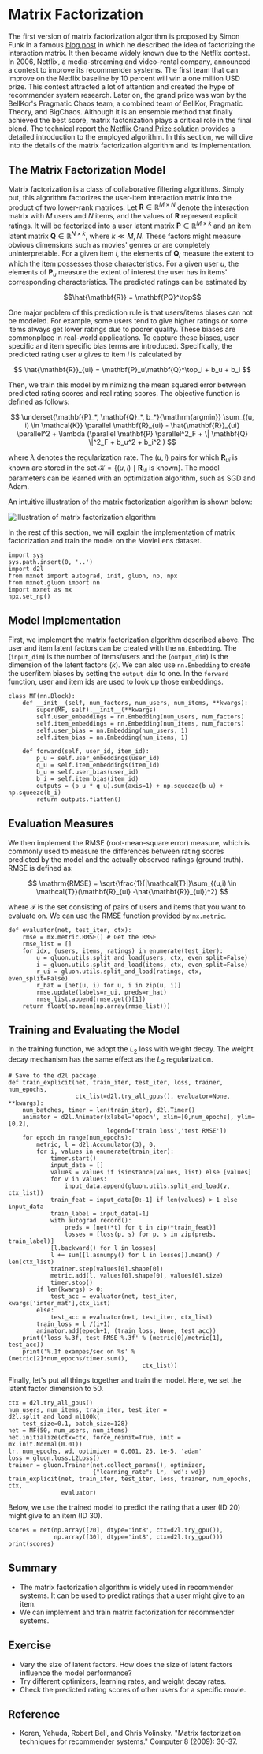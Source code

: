 # Matrix Factorization

The first version of matrix factorization algorithm is proposed by Simon Funk in a famous [blog
post](https://sifter.org/~simon/journal/20061211.html) in which he described the idea of factorizing the interaction matrix. It then became widely known due to the Netflix contest. In 2006, Netflix, a media-streaming and video-rental company, announced a contest to improve its recommender systems.  The first team that can improve on the Netflix baseline by 10 percent will win a one million USD prize.  This contest attracted
a lot of attention and created the hype of recommender system research. Later on, the grand prize was won by the BellKor's Pragmatic Chaos team, a combined team of BellKor, Pragmatic Theory, and BigChaos. Although it is an ensemble method that finally achieved the best score, matrix factorization plays a critical role in the final blend. The technical report [the Netflix Grand Prize solution](https://www.netflixprize.com/assets/GrandPrize2009_BPC_BigChaos.pdf) provides a detailed introduction to the  employed algorithm. In this section, we will dive into the details of the matrix factorization algorithm and its implementation.


## The Matrix Factorization Model

Matrix factorization is a class of collaborative filtering algorithms. Simply put, this algorithm factorizes the user-item interaction matrix into the product of two lower-rank matrices.  Let $\mathbf{R}  \in \mathbb{R}^{M \times N}$ denote the interaction matrix with $M$ users and $N$ items, and the values of $\mathbf{R}$ represent explicit ratings. It will be factorized into a user latent matrix $\mathbf{P} \in \mathbb{R}^{M \times k}$ and an item latent matrix $\mathbf{Q} \in \mathbb{R}^{N \times k}$, where $k \ll M, N$.  These factors might measure obvious dimensions such as movies' genres or are completely uninterpretable.  For a given item $i$, the elements of $\mathbf{Q}_i$ measure the extent to which the item possesses those characteristics. For a given user $u$, the elements of $\mathbf{P}_u$ measure the extent of interest the user has in items' corresponding characteristics.  The predicted ratings can be estimated by 

$$\hat{\mathbf{R}} = \mathbf{PQ}^\top$$

One major problem of this prediction rule is that users/items biases can not be modeled. For example, some users tend to give higher ratings or some items always get lower ratings due to poorer quality. These biases are commonplace in real-world applications. To capture these biases, user specific and item specific bias terms are introduced. Specifically, the predicted rating user $u$ gives to item $i$ is calculated by

$$
\hat{\mathbf{R}}_{ui} = \mathbf{P}_u\mathbf{Q}^\top_i + b_u + b_i
$$

Then, we train this model by minimizing the mean squared error between predicted rating scores and real rating scores.  The objective function is defined as follows:

$$
\underset{\mathbf{P}_*, \mathbf{Q}_*, b_*}{\mathrm{argmin}} \sum_{(u, i) \in \mathcal{K}} \parallel \mathbf{R}_{ui} -
\hat{\mathbf{R}}_{ui} \parallel^2 + \lambda (\parallel \mathbf{P} \parallel^2_F + \| \mathbf{Q}
\|^2_F + b_u^2 + b_i^2 )
$$

where $\lambda$ denotes the regularization rate. The $(u, i)$ pairs for which $\mathbf{R}_{ui}$ is known are stored in the set
$\mathcal{K}=\{(u, i) \mid \mathbf{R}_{ui} \text{ is known}\}$. The model parameters can be learned with an optimization algorithm, such as SGD and Adam.

An intuitive illustration of the matrix factorization algorithm is shown below:

![Illustration of matrix factorization algorithm](../img/rec-mf.svg)

In the rest of this section, we will explain the implementation of matrix factorization and train the model on the MovieLens dataset.

```{.python .input  n=1}
import sys
sys.path.insert(0, '..')
import d2l
from mxnet import autograd, init, gluon, np, npx
from mxnet.gluon import nn
import mxnet as mx
npx.set_np()
```

## Model Implementation

First, we implement the matrix factorization algorithm described above. The user and item latent factors can be created with the `nn.Embedding`. The (`input_dim`) is the number of items/users and the (`output_dim`) is the dimension of the latent factors ($k$).  We can also use `nn.Embedding` to create the user/item biases by setting the `output_dim` to one. In the `forward` function, user and item ids are used to look up those embeddings.

```{.python .input  n=2}
class MF(nn.Block):
    def __init__(self, num_factors, num_users, num_items, **kwargs):
        super(MF, self).__init__(**kwargs)
        self.user_embeddings = nn.Embedding(num_users, num_factors)
        self.item_embeddings = nn.Embedding(num_items, num_factors)
        self.user_bias = nn.Embedding(num_users, 1)
        self.item_bias = nn.Embedding(num_items, 1)

    def forward(self, user_id, item_id):
        p_u = self.user_embeddings(user_id)
        q_u = self.item_embeddings(item_id)
        b_u = self.user_bias(user_id)
        b_i = self.item_bias(item_id)
        outputs = (p_u * q_u).sum(axis=1) + np.squeeze(b_u) + np.squeeze(b_i)
        return outputs.flatten()
```

## Evaluation Measures

We then implement the RMSE (root-mean-square error) measure, which is commonly used to measure the differences between rating scores predicted by the model and the actually observed ratings (ground truth). RMSE is defined as: 

$$
\mathrm{RMSE} = \sqrt{\frac{1}{|\mathcal{T}|}\sum_{(u,i) \in \mathcal{T}}(\mathbf{R}_{ui} -\hat{\mathbf{R}}_{ui})^2}
$$

where $\mathcal{T}$ is the set consisting of pairs of users and items that you want to evaluate on. We can use the RMSE function provided by `mx.metric`.

```{.python .input  n=3}
def evaluator(net, test_iter, ctx):
    rmse = mx.metric.RMSE() # Get the RMSE
    rmse_list = []
    for idx, (users, items, ratings) in enumerate(test_iter):
        u = gluon.utils.split_and_load(users, ctx, even_split=False)
        i = gluon.utils.split_and_load(items, ctx, even_split=False)
        r_ui = gluon.utils.split_and_load(ratings, ctx, even_split=False)
        r_hat = [net(u, i) for u, i in zip(u, i)]
        rmse.update(labels=r_ui, preds=r_hat)
        rmse_list.append(rmse.get()[1])
    return float(np.mean(np.array(rmse_list)))
```

## Training and Evaluating the Model


In the training function, we adopt the $L_2$ loss with weight decay. The weight decay mechanism has the same effect as the $L_2$ regularization.

```{.python .input  n=4}
# Save to the d2l package.
def train_explicit(net, train_iter, test_iter, loss, trainer, num_epochs, 
                   ctx_list=d2l.try_all_gpus(), evaluator=None, **kwargs):
    num_batches, timer = len(train_iter), d2l.Timer()
    animator = d2l.Animator(xlabel='epoch', xlim=[0,num_epochs], ylim=[0,2],
                            legend=['train loss','test RMSE'])
    for epoch in range(num_epochs):
        metric, l = d2l.Accumulator(3), 0.
        for i, values in enumerate(train_iter):
            timer.start()
            input_data = []
            values = values if isinstance(values, list) else [values]
            for v in values:
                input_data.append(gluon.utils.split_and_load(v, ctx_list))
            train_feat = input_data[0:-1] if len(values) > 1 else input_data
            train_label = input_data[-1]
            with autograd.record():
                preds = [net(*t) for t in zip(*train_feat)]
                losses = [loss(p, s) for p, s in zip(preds, train_label)]
            [l.backward() for l in losses]
            l += sum([l.asnumpy() for l in losses]).mean() / len(ctx_list)
            trainer.step(values[0].shape[0])
            metric.add(l, values[0].shape[0], values[0].size)
            timer.stop()
        if len(kwargs) > 0:
            test_acc = evaluator(net, test_iter, kwargs['inter_mat'],ctx_list)
        else:
            test_acc = evaluator(net, test_iter, ctx_list)
        train_loss = l /(i+1)
        animator.add(epoch+1, (train_loss, None, test_acc))
    print('loss %.3f, test RMSE %.3f' % (metric[0]/metric[1], test_acc))
    print('%.1f exampes/sec on %s' % (metric[2]*num_epochs/timer.sum(), 
                                      ctx_list))
```

Finally,  let's put all things together and train the model. Here, we set the latent factor dimension to 50.

```{.python .input  n=5}
ctx = d2l.try_all_gpus()
num_users, num_items, train_iter, test_iter = d2l.split_and_load_ml100k(
    test_size=0.1, batch_size=128)
net = MF(50, num_users, num_items)
net.initialize(ctx=ctx, force_reinit=True, init = mx.init.Normal(0.01))
lr, num_epochs, wd, optimizer = 0.001, 25, 1e-5, 'adam'
loss = gluon.loss.L2Loss()
trainer = gluon.Trainer(net.collect_params(), optimizer, 
                        {"learning_rate": lr, 'wd': wd})
train_explicit(net, train_iter, test_iter, loss, trainer, num_epochs, ctx, 
               evaluator)
```

Below, we use the trained model to predict the rating that a user (ID 20) might give to an item (ID 30).

```{.python .input  n=6}
scores = net(np.array([20], dtype='int8', ctx=d2l.try_gpu()), 
             np.array([30], dtype='int8', ctx=d2l.try_gpu()))
print(scores)
```

## Summary 

* The matrix factorization algorithm is widely used in recommender systems.  It can be used to predict ratings that a user might give to an item.
* We can implement and train matrix factorization for recommender systems.


## Exercise

* Vary the size of latent factors. How does the size of latent factors influence the model performance?
* Try different optimizers, learning rates, and weight decay rates. 
* Check the predicted rating scores of other users for a specific movie.

## Reference
* Koren, Yehuda, Robert Bell, and Chris Volinsky. "Matrix factorization techniques for recommender systems." Computer 8 (2009): 30-37.
